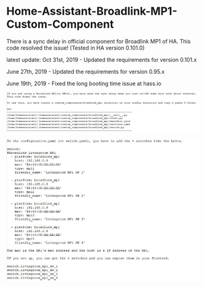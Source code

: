 # Home-Assistant-Broadlink-MP1-Custom-Component
There is a sync delay in official component for Broadlink MP1 of HA. This code resolved the issue! (Tested in HA version 0.101.0)

latest update:
Oct 31st, 2019 - Updated the requirements for version 0.101.x

June 27th, 2019 - Updated the requirements for version 0.95.x

June 19th, 2019 - Fixed the long booting time issue at hass.io

![1](./1.JPG)

![2](./2.JPG)
